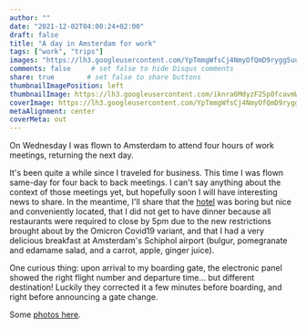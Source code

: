 ```yaml
---
author: ""
date: "2021-12-02T04:00:24+02:00"
draft: false
title: "A day in Amsterdam for work"
tags: ["work", "trips"]
images: "https://lh3.googleusercontent.com/YpTmmgWfsCj4NmyOfQmD9rygg5uuHYPZMVXuuV3aO6UKJtOrPfriYSlzzZG_gy_gP5eyh4NuucBz6i7ewXIrVXhoizzD9Y02z6EijLO91Dt-Vyo-p1MALao_SQgpETbXLZgFk50h6XM=w2400"
comments: false     # set false to hide Disqus comments
share: true        # set false to share buttons
thumbnailImagePosition: left
thumbnailImage: https://lh3.googleusercontent.com/iknra6MdyzF25p0fcavmWRaypIv73TcV1sdL35IdqqaWwiGrQdjNX2aQzOLPTI0vt_i-M7DNDaUczZkID_r_zIr19mZzRfBHKabwieTGLfnVxDMiGYa5wNF14qUx6AMratnUEnfb3Qk=w2400
coverImage: https://lh3.googleusercontent.com/YpTmmgWfsCj4NmyOfQmD9rygg5uuHYPZMVXuuV3aO6UKJtOrPfriYSlzzZG_gy_gP5eyh4NuucBz6i7ewXIrVXhoizzD9Y02z6EijLO91Dt-Vyo-p1MALao_SQgpETbXLZgFk50h6XM=w2400
metaAlignment: center
coverMeta: out
---
```


On Wednesday I was flown to Amsterdam to attend four hours of work meetings, returning the next day.

<!--more-->

It's been quite a while since I traveled for business. This time I was flown same-day for four back to back meetings. I can't say anything about the context of those meetings yet, but hopefully soon I will have interesting news to share. In the meantime, I'll share that the [hotel](https://www.hotellevell.nl/) was boring but nice and conveniently located, that I did not get to have dinner because all restaurants were required to close by 5pm due to the new restrictions brought about by the Omicron Covid19 variant, and that I had a very delicious breakfast at Amsterdam's Schiphol airport (bulgur, pomegranate and edamame salad, and a carrot, apple, ginger juice).

One curious thing: upon arrival to my boarding gate, the electronic panel showed the right flight number and departure time... but different destination! Luckily they corrected it a few minutes before boarding, and right before announcing a gate change.

Some [photos here](https://photos.app.goo.gl/KUsugvEdgHfK1UQZ7).
